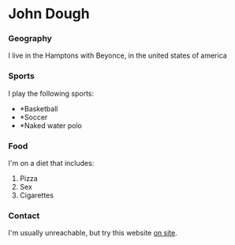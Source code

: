 # John Dough

### Geography

I live in the Hamptons with Beyonce, in the united states of america

### Sports

I play the following sports:

- *Basketball
- *Soccer
- *Naked water polo

### Food

I'm on a diet that includes:

1. Pizza
2. Sex
3. Cigarettes

### Contact

I'm usually unreachable, but try this website [on site](http://espn.com).


